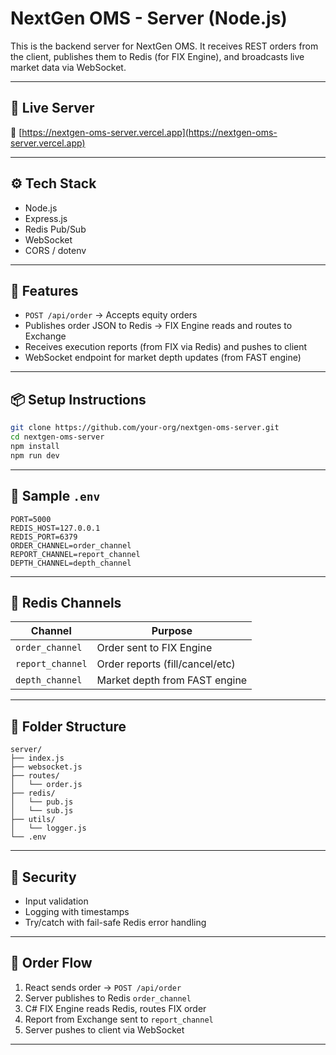 # NextGen OMS - Server (Node.js)

This is the backend server for NextGen OMS. It receives REST orders from the client, publishes them to Redis (for FIX Engine), and broadcasts live market data via WebSocket.

---

## 🚀 Live Server

🔗 [https://nextgen-oms-server.vercel.app](https://nextgen-oms-server.vercel.app)

---

## ⚙️ Tech Stack

- Node.js
- Express.js
- Redis Pub/Sub
- WebSocket
- CORS / dotenv

---

## 🔧 Features

- `POST /api/order` → Accepts equity orders
- Publishes order JSON to Redis → FIX Engine reads and routes to Exchange
- Receives execution reports (from FIX via Redis) and pushes to client
- WebSocket endpoint for market depth updates (from FAST engine)

---

## 📦 Setup Instructions

```bash
git clone https://github.com/your-org/nextgen-oms-server.git
cd nextgen-oms-server
npm install
npm run dev
```

---

## 🧪 Sample `.env`

```
PORT=5000
REDIS_HOST=127.0.0.1
REDIS_PORT=6379
ORDER_CHANNEL=order_channel
REPORT_CHANNEL=report_channel
DEPTH_CHANNEL=depth_channel
```

---

## 🧩 Redis Channels

| Channel        | Purpose                         |
|----------------|----------------------------------|
| `order_channel`| Order sent to FIX Engine         |
| `report_channel`| Order reports (fill/cancel/etc) |
| `depth_channel`| Market depth from FAST engine    |

---

## 🧱 Folder Structure

```
server/
├── index.js
├── websocket.js
├── routes/
│   └── order.js
├── redis/
│   └── pub.js
│   └── sub.js
├── utils/
│   └── logger.js
└── .env
```

---

## 🔐 Security

- Input validation
- Logging with timestamps
- Try/catch with fail-safe Redis error handling

---

## 🔄 Order Flow

1. React sends order → `POST /api/order`
2. Server publishes to Redis `order_channel`
3. C# FIX Engine reads Redis, routes FIX order
4. Report from Exchange sent to `report_channel`
5. Server pushes to client via WebSocket

---
